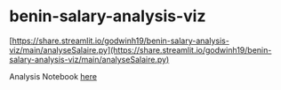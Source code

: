 # benin-salary-analysis-viz
[https://share.streamlit.io/godwinh19/benin-salary-analysis-viz/main/analyseSalaire.py](https://share.streamlit.io/godwinh19/benin-salary-analysis-viz/main/analyseSalaire.py)

Analysis Notebook [here](https://github.com/kevindegila/salary_analysis)
